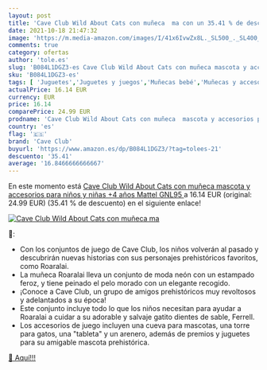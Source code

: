 ```yaml
---
layout: post
title: 'Cave Club Wild About Cats con muñeca  ma con un 35.41 % de descuento'
date: 2021-10-18 21:47:32
image: 'https://m.media-amazon.com/images/I/41x6IvwZx8L._SL500_._SL400_.jpg'
comments: true
category: ofertas
author: 'tole.es'
slug: 'B084L1DGZ3-es Cave Club Wild About Cats con muñeca mascota y accesorios...'
sku: 'B084L1DGZ3-es'
tags: [ 'Juguetes','Juguetes y juegos','Muñecas bebé','Muñecas y accesorios','Sets de accesorios','cave club','mattel', ]
actualPrice: 16.14 EUR
currency: EUR
price: 16.14
comparePrice: 24.99 EUR
prodname: 'Cave Club Wild About Cats con muñeca  mascota y accesorios para niños y niñas +4 años  Mattel GNL95 '
country: 'es'
flag: '🇪🇸'
brand: 'Cave Club'
buyurl: 'https://www.amazon.es/dp/B084L1DGZ3/?tag=tolees-21'
descuento: '35.41'
average: '16.8466666666667'
---
```


En este momento está [Cave Club Wild About Cats con muñeca  mascota y accesorios para niños y niñas +4 años  Mattel GNL95 ](https://www.amazon.es/dp/B084L1DGZ3/?tag=tolees-21) a 16.14 EUR (original: 24.99 EUR) (35.41 %  de descuento) en el siguiente enlace!

[![Cave Club Wild About Cats con muñeca  ma](https://m.media-amazon.com/images/I/41x6IvwZx8L._SL500_._SL400_.jpg)](https://www.amazon.es/dp/B084L1DGZ3/?tag=tolees-21)

🔎:

- Con los conjuntos de juego de Cave Club, los niños volverán al pasado y descubrirán nuevas historias con sus personajes prehistóricos favoritos, como Roaralai.
- La muñeca Roaralai lleva un conjunto de moda neón con un estampado feroz, y tiene peinado el pelo morado con un elegante recogido.
- ¡Conoce a Cave Club, un grupo de amigos prehistóricos muy revoltosos y adelantados a su época!
- Este conjunto incluye todo lo que los niños necesitan para ayudar a Roaralai a cuidar a su adorable y salvaje gatito dientes de sable, Ferrell.
- Los accesorios de juego incluyen una cueva para mascotas, una torre para gatos, una "tableta" y un arenero, además de premios y juguetes para su amigable mascota prehistórica.

[🛒 Aquí!!!](https://www.amazon.es/dp/B084L1DGZ3/?tag=tolees-21)
